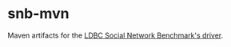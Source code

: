 # snb-mvn

Maven artifacts for the [LDBC Social Network Benchmark's driver](https://github.com/ldbc/ldbc_snb_driver/).

